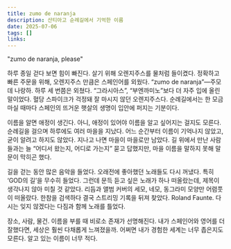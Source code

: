 ```yaml
---
title: zumo de naranja
description: 산티아고 순례길에서 기억한 이름
date: 2025-07-06
tags: []
links:
---
```

"zumo de naranja, please"

하루 종일 걷다 보면 힘이 빠진다. 살기 위해 오렌지주스를 물처럼 들이켰다. 정확하고 빠른 주문을 위해, 오렌지주스 만큼은 스페인어를 외웠다. “zumo de naranja”—주모 데 나랑하. 하루 세 번쯤은 외쳤다. “그라시아스”, “부엔까미노”보다 더 자주 입에 올린 말이었다. 혈당 스파이크가 걱정돼 잘 마시지 않던 오렌지주스다. 순례길에서는 한 모금 마실 때마다 스페인의 뜨거운 햇살의 생명이 입안에 퍼지는 기분이다.

이름을 알면 애정이 생긴다. 아니, 애정이 있어야 이름을 알고 싶어지는 걸지도 모른다. 순례길을 걸으며 하루에도 여러 마을을 지났다. 어느 순간부터 이름이 기억나지 않았고, 굳이 알려고 하지도 않았다. 지나고 나면 마을이 마을로만 남았다. 길 위에서 만난 사람들과는 늘 “어디서 왔는지, 어디로 가는지” 묻고 답했지만, 마을 이름을 말하지 못해 말문이 막히곤 했다.

길을 걷는 동안 많은 음악을 들었다. 오래전에 좋아했던 노래들도 다시 꺼냈다. 특히 ‘GOD의 길’을 무수히 들었다. 그런데 문득 듣고 싶은 노래가 하나 떠올랐는데, 제목이 생각나지 않아 미칠 것 같았다. 리듬과 앨범 커버의 세모, 네모, 동그라미 모양만 어렴풋이 떠올랐다. 한참을 검색하다 결국 스트리밍 기록을 뒤져 찾았다. Roland Faunte. 다시는 잊지 않겠다는 다짐과 함께 노래를 틀었다.

장소, 사람, 물건. 이름을 부를 때 비로소 존재가 선명해진다. 내가 스페인어와 영어를 더 잘했다면, 세상은 훨씬 다채롭게 느껴졌을까. 어쩌면 내가 경험한 세계는  너무 좁은지도 모른다. 알고 있는 이름이 너무 적다.
